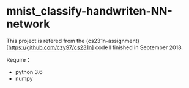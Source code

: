 # mnist_classify-handwriten-NN-network

This project is refered from the (cs231n-assignment)[https://github.com/czy97/cs231n] code I finished in September 2018.

Require：
- python 3.6  
- numpy
